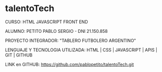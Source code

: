 # talentoTech
CURSO: HTML JAVASCRIPT FRONT END 

ALUMNO: PETITO PABLO SERGIO - DNI 21.150.858

PROYECTO INTEGRADOR: "TABLERO FUTBOLERO ARGENTINO"

LENGUAJE Y TECNOLOGIA UTILIZADA: HTML | CSS | JAVASCRIPT | APIS | GIT | GITHUB 

LINK en GITHUB: https://github.com/pablopetito/talentoTech.git



